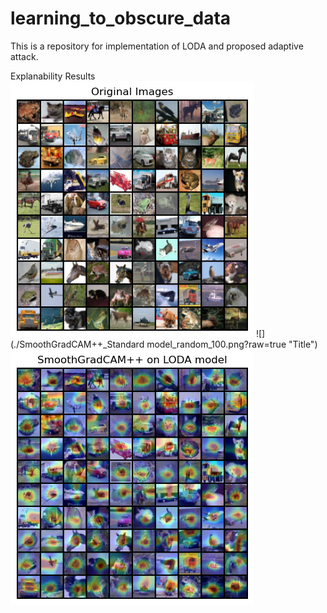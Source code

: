 # learning_to_obscure_data
This is a repository for implementation of LODA and proposed adaptive attack.

Explanability Results\
![](./Original_Images_random_100.png?raw=true "Title")
![](./SmoothGradCAM++_Standard model_random_100.png?raw=true "Title")
![](./SmoothGradCAM++_LODA_model_random_100.png?raw=true "Title")
